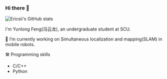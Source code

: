 ### Hi there 👋

![Ericsii's GitHub stats](https://github-readme-stats.vercel.app/api?username=Ericsii&show_icons=true)

<!--
**Ericsii/Ericsii** is a ✨ _special_ ✨ repository because its `README.md` (this file) appears on your GitHub profile.

Here are some ideas to get you started:

- 🔭 I’m currently working on ...
- 🌱 I’m currently learning ...
- 👯 I’m looking to collaborate on ...
- 🤔 I’m looking for help with ...
- 💬 Ask me about ...
- 📫 How to reach me: ...
- 😄 Pronouns: ...
- ⚡ Fun fact: ...
-->

I'm Yunlong Feng(冯云龙), an undergraduate student at SCU.

🔭 I’m currently working on Simultaneous localization and mapping(SLAM) in mobile robots.

🛠️ Programming skills
* C/C++
* Python
